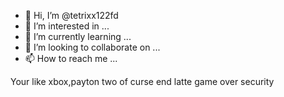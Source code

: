 - 👋 Hi, I’m @tetrixx122fd
- 👀 I’m interested in ...
- 🌱 I’m currently learning ...
- 💞️ I’m looking to collaborate on ...
- 📫 How to reach me ...

<!---
tetrixx122fd/tetrixx122fd is a ✨ special ✨ repository because its `README.md` (this file) appears on your GitHub profile.
You can click the Preview link to take a look at your changes.
---> 
Your like xbox,payton two of curse end latte game over security
